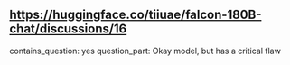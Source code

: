 ## https://huggingface.co/tiiuae/falcon-180B-chat/discussions/16

contains_question: yes
question_part: Okay model, but has a critical flaw